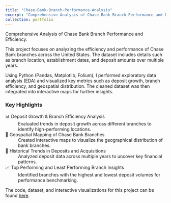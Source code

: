 ```yaml
---
title: "Chase-Bank-Branch-Performance-Analysis"
excerpt: "Comprehensive Analysis of Chase Bank Branch Performance and Efficiency. <br/><img src='../images/chase_branch_map.png' width='500px'>"
collection: portfolio
---
```


<p>Comprehensive Analysis of Chase Bank Branch Performance and Efficiency.</p>

<p>
This project focuses on analyzing the efficiency and performance of Chase Bank branches across the United States. The dataset includes details such as branch location, establishment dates, and deposit amounts over multiple years.
</p>

<p>
Using Python (Pandas, Matplotlib, Folium), I performed exploratory data analysis (EDA) and visualized key metrics such as deposit growth, branch efficiency, and geospatial distribution. The cleaned dataset was then integrated into interactive maps for further insights.
</p>

<h3>Key Highlights</h3>
<dl>
  <dt>📊 Deposit Growth & Branch Efficiency Analysis</dt>
  <dd>Evaluated trends in deposit growth across different branches to identify high-performing locations.</dd>
  
  <dt>📍 Geospatial Mapping of Chase Bank Branches</dt>
  <dd>Created interactive maps to visualize the geographical distribution of bank branches.</dd>
  
  <dt>📅 Historical Trends in Deposits and Acquisitions</dt>
  <dd>Analyzed deposit data across multiple years to uncover key financial patterns.</dd>
  
  <dt>📈 Top Performing and Least Performing Branch Insights</dt>
  <dd>Identified branches with the highest and lowest deposit volumes for performance benchmarking.</dd>
</dl>

<p>
The code, dataset, and interactive visualizations for this project can be found 
<a href="https://github.com/v1nusss/Chase_Bank_Branch_Performance_and_Efficiency_Analysis.git" target="_blank">here</a>.
</p>
